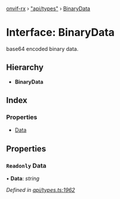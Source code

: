 [onvif-rx](../README.md) › ["api/types"](../modules/_api_types_.md) › [BinaryData](_api_types_.binarydata.md)

# Interface: BinaryData

base64 encoded binary data.

## Hierarchy

* **BinaryData**

## Index

### Properties

* [Data](_api_types_.binarydata.md#readonly-data)

## Properties

### `Readonly` Data

• **Data**: *string*

*Defined in [api/types.ts:1962](https://github.com/patrickmichalina/onvif-rx/blob/3e9b152/src/api/types.ts#L1962)*
